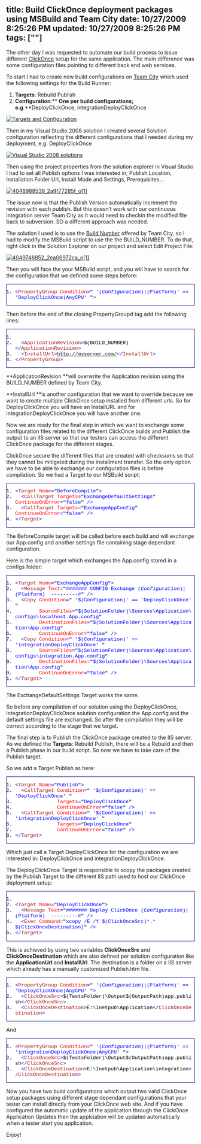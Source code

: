 title: Build ClickOnce deployment packages using MSBuild and Team City
date: 10/27/2009 8:25:26 PM
updated: 10/27/2009 8:25:26 PM
tags: [""]
---
The other day I was requested to automate our build process to issue different [ClickOnce](http://msdn.microsoft.com/en-us/library/t71a733d(VS.80).aspx) setup for the same application. The main difference was some configuration files pointing to different back end web services.

To start I had to create new build configurations on [Team City](http://www.jetbrains.com/teamcity/index.html) which used the following settings for the Build Runner:

1.  **Targets**: Rebuild Publish 
2.  **Configuration**:** **One per build configurations; e.g** **DeployClickOnce, integrationDeployClickOnce   

[![Targets and Configuration](http://weblogs.asp.net/blogs/lkempe/4049721154_08aa444fd1_o1_thumb_12F817BA.png "Targets and Configuration")](http://weblogs.asp.net/blogs/lkempe/4049721154_08aa444fd1_o1_1C3452FB.png) 

Then in my Visual Studio 2008 solution I created several Solution configuration reflecting the different configurations that I needed during my deployment, e.g. DeployClickOnce

[![Visual Studio 2008 solutions](http://weblogs.asp.net/blogs/lkempe/4048977891_8fef52e1df_o1_thumb_4F606697.png "Visual Studio 2008 solutions")](http://weblogs.asp.net/blogs/lkempe/4048977891_8fef52e1df_o1_2D580AD1.png) 

Then using the project properties from the solution explorer in Visual Studio I had to set all Publish options I was interested in; Publish Location, Installation Folder Url, Install Mode and Settings, Prerequisites…

[![4048988539_2a9f77285f_o[1]](http://weblogs.asp.net/blogs/lkempe/4048988539_2a9f77285f_o1_thumb_614C5E8A.png "4048988539_2a9f77285f_o[1]")](http://weblogs.asp.net/blogs/lkempe/4048988539_2a9f77285f_o1_1B4BC744.png)

The issue now is that the Publish Version automatically increment the revision with each publish. But this doesn’t work with our continuous integration server Team City as it would need to checkin the modified file back to subversion. SO a different approach was needed.

The solution I used is to use the [Build Number](http://www.jetbrains.net/confluence/display/TCD4/Predefined+Properties#PredefinedProperties-buildNumber) offered by Team City, so I had to modify the MSBuild script to use the the BUILD_NUMBER. To do that, right click in the Solution Explorer on our project and select Edit Project File:

[![4049748852_2ea06972ca_o[1]](http://weblogs.asp.net/blogs/lkempe/4049748852_2ea06972ca_o1_thumb_238F5101.png "4049748852_2ea06972ca_o[1]")](http://weblogs.asp.net/blogs/lkempe/4049748852_2ea06972ca_o1_650A035A.png) 

Then you will face the your MSBuild script, and you will have to search for the configuration that we defined some steps before:
  <div style="padding-bottom: 0px; margin: 0px; padding-left: 0px; padding-right: 0px; display: inline; float: none; padding-top: 0px" id="scid:9ce6104f-a9aa-4a17-a79f-3a39532ebf7c:68c8585d-4f35-4bb1-bc7f-3e5d6368c615" class="wlWriterEditableSmartContent"> <div style="border: #000080 1px solid; color: #000; font-family: 'Courier New', Courier, Monospace; font-size: 10pt"> <div style="background: #fff; max-height: 300px; overflow: auto"> 

1.  <span style="color:#0000ff"><</span><span style="color:#a31515">PropertyGroup</span><span style="color:#0000ff"> </span><span style="color:#ff0000">Condition</span><span style="color:#0000ff">=</span>"<span style="color:#0000ff"> '$(Configuration)|$(Platform)' == 'DeployClickOnce|AnyCPU' </span>"<span style="color:#0000ff">></span> </div> </div> </div>  

Then before the end of the closing PropertyGroupd tag add the following lines:
  <div style="padding-bottom: 0px; margin: 0px; padding-left: 0px; padding-right: 0px; display: inline; float: none; padding-top: 0px" id="scid:9ce6104f-a9aa-4a17-a79f-3a39532ebf7c:79a05921-b262-4485-a7bb-7cce56f4a693" class="wlWriterEditableSmartContent"> <div style="border: #000080 1px solid; color: #000; font-family: 'Courier New', Courier, Monospace; font-size: 10pt"> <div style="background: #fff; max-height: 300px; overflow: auto"> 

1.    <span style="color:#0000ff"><!--</span><span style="color:#008000"> ClickOnce getting build number from Team City </span><span style="color:#0000ff">--></span>
2.    <span style="color:#0000ff"><</span><span style="color:#a31515">ApplicationRevision</span><span style="color:#0000ff">></span>$(BUILD_NUMBER)<span style="color:#0000ff"></</span><span style="color:#a31515">ApplicationRevision</span><span style="color:#0000ff">></span>
3.    <span style="color:#0000ff"><</span><span style="color:#a31515">InstallUrl</span><span style="color:#0000ff">></span>http://myserver.com/<span style="color:#0000ff"></</span><span style="color:#a31515">InstallUrl</span><span style="color:#0000ff">></span>
4.  <span style="color:#0000ff"></</span><span style="color:#a31515">PropertyGroup</span><span style="color:#0000ff">></span> </div> </div> </div>  

**ApplicationRevision **will overwrite the Application revision using the BUILD_NUMBER defined by Team City.

**InstallUrl **is another configuration that we want to override because we want to create multiple ClickOnce setup installed from different urls. So for DeployClickOnce you will have an InstallURL and for integrationDeployClickOnce you will have another one.

Now we are ready for the final step in which we want to exchange some configuration files related to the different ClickOnce builds and Publish the output to an IIS server so that our testers can access the different ClickOnce package for the different stages.

ClickOnce secure the different files that are created with checksums so that they cannot be mitigated during the installment transfer. So the only option we have to be able to exchange our configuration files is before compilation. So we had a Target to our MSBuild script:
  <div style="padding-bottom: 0px; margin: 0px; padding-left: 0px; padding-right: 0px; display: inline; float: none; padding-top: 0px" id="scid:9ce6104f-a9aa-4a17-a79f-3a39532ebf7c:416854f2-ad0a-41c8-8f7f-714d3c50093d" class="wlWriterEditableSmartContent"> <div style="border: #000080 1px solid; color: #000; font-family: 'Courier New', Courier, Monospace; font-size: 10pt"> <div style="background: #fff; max-height: 300px; overflow: auto"> 

1.  <span style="color:#0000ff"><</span><span style="color:#a31515">Target</span><span style="color:#0000ff"> </span><span style="color:#ff0000">Name</span><span style="color:#0000ff">=</span>"<span style="color:#0000ff">BeforeCompile</span>"<span style="color:#0000ff">></span>
2.    <span style="color:#0000ff"><</span><span style="color:#a31515">CallTarget</span><span style="color:#0000ff"> </span><span style="color:#ff0000">Targets</span><span style="color:#0000ff">=</span>"<span style="color:#0000ff">ExchangeDefaultSettings</span>"<span style="color:#0000ff"> </span><span style="color:#ff0000">ContinueOnError</span><span style="color:#0000ff">=</span>"<span style="color:#0000ff">false</span>"<span style="color:#0000ff"> /></span>
3.    <span style="color:#0000ff"><</span><span style="color:#a31515">CallTarget</span><span style="color:#0000ff"> </span><span style="color:#ff0000">Targets</span><span style="color:#0000ff">=</span>"<span style="color:#0000ff">ExchangeAppConfig</span>"<span style="color:#0000ff"> </span><span style="color:#ff0000">ContinueOnError</span><span style="color:#0000ff">=</span>"<span style="color:#0000ff">false</span>"<span style="color:#0000ff"> /></span>
4.  <span style="color:#0000ff"></</span><span style="color:#a31515">Target</span><span style="color:#0000ff">></span> </div> </div> </div>  

The BeforeCompile target will be called before each build and will exchange our App.config and another settings file containing stage dependant configuration.

Here is the simple target which exchanges the App.config stored in a configs folder:
  <div style="padding-bottom: 0px; margin: 0px; padding-left: 0px; padding-right: 0px; display: inline; float: none; padding-top: 0px" id="scid:9ce6104f-a9aa-4a17-a79f-3a39532ebf7c:c416415d-7f09-45ef-86d7-5b284b6bb880" class="wlWriterEditableSmartContent"> <div style="border: #000080 1px solid; color: #000; font-family: 'Courier New', Courier, Monospace; font-size: 10pt"> <div style="background: #fff; max-height: 300px; overflow: auto"> 

1.  <span style="color:#0000ff"><</span><span style="color:#a31515">Target</span><span style="color:#0000ff"> </span><span style="color:#ff0000">Name</span><span style="color:#0000ff">=</span>"<span style="color:#0000ff">ExchangeAppConfig</span>"<span style="color:#0000ff">></span>
2.    <span style="color:#0000ff"><</span><span style="color:#a31515">Message</span><span style="color:#0000ff"> </span><span style="color:#ff0000">Text</span><span style="color:#0000ff">=</span>"<span style="color:#0000ff">####### CONFIG Exchange $(Configuration)|$(Platform)  ---------#</span>"<span style="color:#0000ff"> /></span>
3.    <span style="color:#0000ff"><</span><span style="color:#a31515">Copy</span><span style="color:#0000ff"> </span><span style="color:#ff0000">Condition</span><span style="color:#0000ff">=</span>"<span style="color:#0000ff"> '$(Configuration)' == 'DeployClickOnce' </span>"<span style="color:#0000ff"> </span>
4.          <span style="color:#0000ff"></span><span style="color:#ff0000">SourceFiles</span><span style="color:#0000ff">=</span>"<span style="color:#0000ff">$(SolutionFolder)\Sources\Application\configs\localhost.App.config</span>"<span style="color:#0000ff"> </span>
5.          <span style="color:#0000ff"></span><span style="color:#ff0000">DestinationFiles</span><span style="color:#0000ff">=</span>"<span style="color:#0000ff">$(SolutionFolder)\Sources\Application\App.config</span>"<span style="color:#0000ff"> </span>
6.          <span style="color:#0000ff"></span><span style="color:#ff0000">ContinueOnError</span><span style="color:#0000ff">=</span>"<span style="color:#0000ff">false</span>"<span style="color:#0000ff"> /></span>
7.    <span style="color:#0000ff"><</span><span style="color:#a31515">Copy</span><span style="color:#0000ff"> </span><span style="color:#ff0000">Condition</span><span style="color:#0000ff">=</span>"<span style="color:#0000ff"> '$(Configuration)' == 'integrationDeployClickOnce' </span>"<span style="color:#0000ff"> </span>
8.          <span style="color:#0000ff"></span><span style="color:#ff0000">SourceFiles</span><span style="color:#0000ff">=</span>"<span style="color:#0000ff">$(SolutionFolder)\Sources\Application\configs\integration.App.config</span>"<span style="color:#0000ff"> </span>
9.          <span style="color:#0000ff"></span><span style="color:#ff0000">DestinationFiles</span><span style="color:#0000ff">=</span>"<span style="color:#0000ff">$(SolutionFolder)\Sources\Application\App.config</span>"<span style="color:#0000ff"> </span>
10.          <span style="color:#0000ff"></span><span style="color:#ff0000">ContinueOnError</span><span style="color:#0000ff">=</span>"<span style="color:#0000ff">false</span>"<span style="color:#0000ff"> /></span>
11.  <span style="color:#0000ff"></</span><span style="color:#a31515">Target</span><span style="color:#0000ff">></span> </div> </div> </div>  

The ExchangeDefaultSettings Target works the same.

So before any compilation of our solution using the DeployClickOnce, integrationDeployClickOnce solution configuration the App.config and the default settings file are exchanged. So after the compilation they will be correct according to the stage that we target.

The final step is to Publish the ClickOnce package created to the IIS server. As we defined the **Targets**: Rebuild Publish, there will be a Rebuild and then a Publish phase in our build script. So now we have to take care of the Publish target.

So we add a Target Publish as here:
  <div style="padding-bottom: 0px; margin: 0px; padding-left: 0px; padding-right: 0px; display: inline; float: none; padding-top: 0px" id="scid:9ce6104f-a9aa-4a17-a79f-3a39532ebf7c:0cd3c3b1-a3d4-4711-a329-267c0e87cd04" class="wlWriterEditableSmartContent"> <div style="border: #000080 1px solid; color: #000; font-family: 'Courier New', Courier, Monospace; font-size: 10pt"> <div style="background: #fff; max-height: 300px; overflow: auto"> 

1.  <span style="color:#0000ff"><</span><span style="color:#a31515">Target</span><span style="color:#0000ff"> </span><span style="color:#ff0000">Name</span><span style="color:#0000ff">=</span>"<span style="color:#0000ff">Publish</span>"<span style="color:#0000ff">></span>
2.    <span style="color:#0000ff"><</span><span style="color:#a31515">CallTarget</span><span style="color:#0000ff"> </span><span style="color:#ff0000">Condition</span><span style="color:#0000ff">=</span>"<span style="color:#0000ff"> '$(Configuration)' == 'DeployClickOnce' </span>"<span style="color:#0000ff"> </span>
3.                <span style="color:#0000ff"></span><span style="color:#ff0000">Targets</span><span style="color:#0000ff">=</span>"<span style="color:#0000ff">DeployClickOnce</span>"<span style="color:#0000ff"> </span>
4.                <span style="color:#0000ff"></span><span style="color:#ff0000">ContinueOnError</span><span style="color:#0000ff">=</span>"<span style="color:#0000ff">false</span>"<span style="color:#0000ff"> /></span>
5.    <span style="color:#0000ff"><</span><span style="color:#a31515">CallTarget</span><span style="color:#0000ff"> </span><span style="color:#ff0000">Condition</span><span style="color:#0000ff">=</span>"<span style="color:#0000ff"> '$(Configuration)' == 'integrationDeployClickOnce' </span>"<span style="color:#0000ff"> </span>
6.                <span style="color:#0000ff"></span><span style="color:#ff0000">Targets</span><span style="color:#0000ff">=</span>"<span style="color:#0000ff">DeployClickOnce</span>"<span style="color:#0000ff"> </span>
7.                <span style="color:#0000ff"></span><span style="color:#ff0000">ContinueOnError</span><span style="color:#0000ff">=</span>"<span style="color:#0000ff">false</span>"<span style="color:#0000ff"> /></span>
8.  <span style="color:#0000ff"></</span><span style="color:#a31515">Target</span><span style="color:#0000ff">></span> </div> </div> </div>  

Which just call a Target DeployClickOnce for the configuration we are interested in: DeployClickOnce and integrationDeployClickOnce.

The DeployClickOnce Target is responsible to xcopy the packages created by the Publish Target to the different IIS path used to host our ClickOnce deployment setup:
  <div style="padding-bottom: 0px; margin: 0px; padding-left: 0px; padding-right: 0px; display: inline; float: none; padding-top: 0px" id="scid:9ce6104f-a9aa-4a17-a79f-3a39532ebf7c:833c691d-8a00-4ec6-86af-582367848b49" class="wlWriterEditableSmartContent"> <div style="border: #000080 1px solid; color: #000; font-family: 'Courier New', Courier, Monospace; font-size: 10pt"> <div style="background: #fff; max-height: 300px; overflow: auto"> 

1.  <span style="color:#0000ff"><!--</span><span style="color:#008000"> Deploy Click Once</span><span style="color:#0000ff">--></span>
2.  <span style="color:#0000ff"><</span><span style="color:#a31515">Target</span><span style="color:#0000ff"> </span><span style="color:#ff0000">Name</span><span style="color:#0000ff">=</span>"<span style="color:#0000ff">DeployClickOnce</span>"<span style="color:#0000ff">></span>
3.    <span style="color:#0000ff"><</span><span style="color:#a31515">Message</span><span style="color:#0000ff"> </span><span style="color:#ff0000">Text</span><span style="color:#0000ff">=</span>"<span style="color:#0000ff">####### Deploy ClickOnce $(Configuration)|$(Platform)  ---------#</span>"<span style="color:#0000ff"> /></span>
4.    <span style="color:#0000ff"><</span><span style="color:#a31515">Exec</span><span style="color:#0000ff"> </span><span style="color:#ff0000">Command</span><span style="color:#0000ff">=</span>"<span style="color:#0000ff">xcopy /E /Y $(ClickOnceSrc)\*.* $(ClickOnceDestination)</span>"<span style="color:#0000ff"> /></span>
5.  <span style="color:#0000ff"></</span><span style="color:#a31515">Target</span><span style="color:#0000ff">></span> </div> </div> </div>  

This is achieved by using two variables **ClickOnceSrc** and **ClickOnceDestination** which are also defined per solution configuration like the **ApplicationUrl** and **InstallUrl**. The destination is a folder on a IIS server which already has a manually customized Publish.htm file.
  <div style="padding-bottom: 0px; margin: 0px; padding-left: 0px; padding-right: 0px; display: inline; float: none; padding-top: 0px" id="scid:9ce6104f-a9aa-4a17-a79f-3a39532ebf7c:71ce7464-b98f-44e5-8d30-8f9bd908a5cf" class="wlWriterEditableSmartContent"> <div style="border: #000080 1px solid; color: #000; font-family: 'Courier New', Courier, Monospace; font-size: 10pt"> <div style="background: #fff; max-height: 300px; overflow: auto"> 

1.  <span style="color:#0000ff"><</span><span style="color:#a31515">PropertyGroup</span><span style="color:#0000ff"> </span><span style="color:#ff0000">Condition</span><span style="color:#0000ff">=</span>"<span style="color:#0000ff"> '$(Configuration)|$(Platform)' == 'DeployClickOnce|AnyCPU' </span>"<span style="color:#0000ff">></span>
2.    <span style="color:#0000ff"><</span><span style="color:#a31515">ClickOnceSrc</span><span style="color:#0000ff">></span>$(TestsFolder)\Output\$(OutputPath)app.publish<span style="color:#0000ff"></</span><span style="color:#a31515">ClickOnceSrc</span><span style="color:#0000ff">></span>
3.    <span style="color:#0000ff"><</span><span style="color:#a31515">ClickOnceDestination</span><span style="color:#0000ff">></span>E:\Inetpub\Application<span style="color:#0000ff"></</span><span style="color:#a31515">ClickOnceDestination</span><span style="color:#0000ff">></span> </div> </div> </div>  

And
  <div style="padding-bottom: 0px; margin: 0px; padding-left: 0px; padding-right: 0px; display: inline; float: none; padding-top: 0px" id="scid:9ce6104f-a9aa-4a17-a79f-3a39532ebf7c:6b8dc035-17de-4b4c-b11f-120a7f8168ca" class="wlWriterEditableSmartContent"> <div style="border: #000080 1px solid; color: #000; font-family: 'Courier New', Courier, Monospace; font-size: 10pt"> <div style="background: #fff; max-height: 300px; overflow: auto"> 

1.  <span style="color:#0000ff"><</span><span style="color:#a31515">PropertyGroup</span><span style="color:#0000ff"> </span><span style="color:#ff0000">Condition</span><span style="color:#0000ff">=</span>"<span style="color:#0000ff"> '$(Configuration)|$(Platform)' == 'integrationDeployClickOnce|AnyCPU' </span>"<span style="color:#0000ff">></span>
2.    <span style="color:#0000ff"><</span><span style="color:#a31515">ClickOnceSrc</span><span style="color:#0000ff">></span>$(TestsFolder)\Output\$(OutputPath)app.publish<span style="color:#0000ff"></</span><span style="color:#a31515">ClickOnceSrc</span><span style="color:#0000ff">></span>
3.    <span style="color:#0000ff"><</span><span style="color:#a31515">ClickOnceDestination</span><span style="color:#0000ff">></span>E:\Inetpub\Application\integration<span style="color:#0000ff"></</span><span style="color:#a31515">ClickOnceDestination</span><span style="color:#0000ff">></span> </div> </div> </div>  

Now you have two build configurations which output two valid ClickOnce setup packages using different stage dependant configurations that your tester can install directly from your ClickOnce web site. And if you have configured the automatic update of the application through the ClickOnce Application Updates then the applciation will be updated automatically when a tester start you application.

Enjoy!

